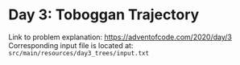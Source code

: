 # Day 3: Toboggan Trajectory

Link to problem explanation: https://adventofcode.com/2020/day/3
Corresponding input file is located at: `src/main/resources/day3_trees/input.txt`